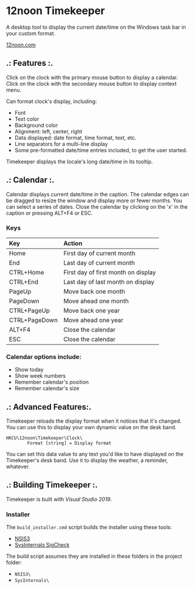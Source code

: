 # 12noon Timekeeper

A desktop tool to display the current date/time on the Windows
task bar in your custom format.

[12noon.com](https://12noon.com)


## .: Features :.

Click on the clock with the primary mouse button to display a calendar.
Click on the clock with the secondary mouse button to display context menu.

Can format clock's display, including:
- Font
- Text color
- Background color
- Alignment: left, center, right
- Data displayed: date format, time format, text, etc.
- Line separators for a multi-line display
- Some pre-formatted date/time entries included, to get the user started.

Timekeeper displays the locale's long date/time in its tooltip.

## .: Calendar :.

Calendar displays current date/time in the caption.
The calendar edges can be dragged to resize the window and display more or fewer months.
You can select a series of dates.
Close the calendar by clicking on the 'x' in the caption or pressing ALT+F4 or ESC.

### Keys
Key            | Action
:------------- | :-----
Home           | First day of current month
End            | Last day of current month
CTRL+Home      | First day of first month on display
CTRL+End       | Last day of last month on display
PageUp         | Move back one month
PageDown       | Move ahead one month
CTRL+PageUp    | Move back one year
CTRL+PageDown  | Move ahead one year
ALT+F4         | Close the calendar
ESC            | Close the calendar

### Calendar options include:

- Show today
- Show week numbers
- Remember calendar's position
- Remember calendar's size


## .: Advanced Features:.

Timekeeper reloads the display format when it notices that it's changed.
You can use this to display your own dynamic value on the desk band.

	HKCU\12noon\Timekeeper\Clock\
			Format [string] = Display format

You can set this data value to any text you'd like to have displayed on the
Timekeeper's desk band. Use it to display the weather, a reminder, whatever.


## .: Building Timekeeper :.

Timekeeper is built with *Visual Studio 2019*.

### Installer

The `build_installer.cmd` script builds the installer using these tools:

- [NSIS3](https://nsis.sourceforge.io)
- [SysInternals SigCheck](https://docs.microsoft.com/en-us/sysinternals/downloads/sigcheck)

The build script assumes they are installed in these folders in the project folder:
- `NSIS3\`
- `SysInternals\`

